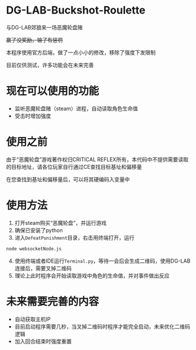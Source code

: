 # DG-LAB-Buckshot-Roulette
与DG-LAB郊狼来一场恶魔轮盘赌

~~赢了没奖励，输了有惩罚~~

本程序使用官方后端，做了一点小小的修改，移除了强度下发限制

目前仅供测试，许多功能会在未来完善

# 现在可以使用的功能
- 监听恶魔轮盘赌（steam）进程，自动读取角色生命值
- 受击时增加强度

# 使用之前
由于“恶魔轮盘”游戏著作权归CRITICAL REFLEX所有，本代码中不提供需要读取的目标地址，请各位玩家自行通过CE查找目标基址和偏移量

在您查找到基址和偏移量后，可以将其硬编码入变量中

# 使用方法

1. 打开steam购买“恶魔轮盘”，并运行游戏
2. 确保已安装了python
3. 进入`DefeatPunishment`目录，右击用终端打开，运行
```cmd
node websocketNode.js
```
4. 使用终端或者IDE运行`Terminal.py`，等待一会后会生成二维码，使用DG-LAB连接后，需要叉掉二维码
5. 理论上此时程序会开始读取游戏中角色的生命值，并对事件做出反应

# 未来需要完善的内容
- 自动获取主机IP
- 目前启动程序需要几秒，当叉掉二维码时程序才能完全启动，未来优化二维码逻辑
- 加入回合结束时强度重置
